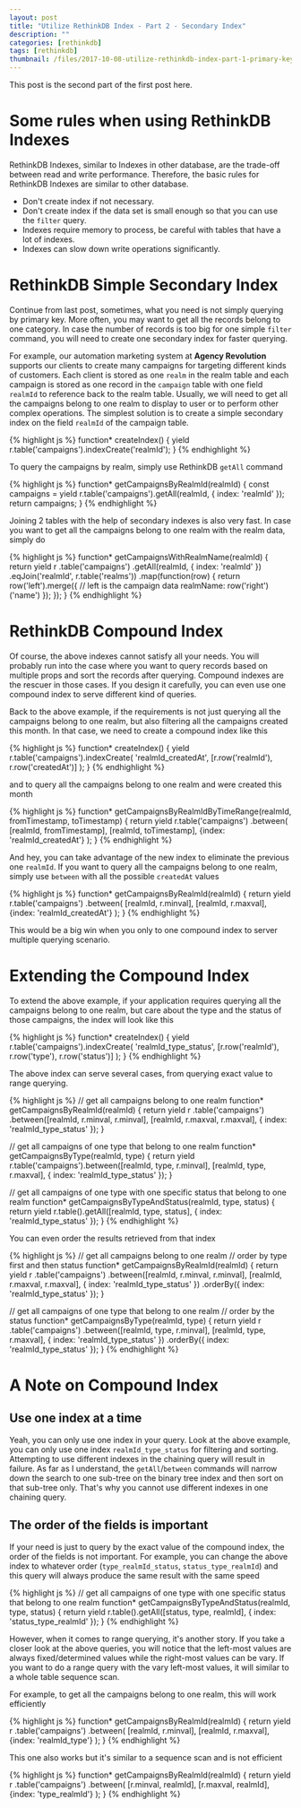```yaml
---
layout: post
title: "Utilize RethinkDB Index - Part 2 - Secondary Index"
description: ""
categories: [rethinkdb]
tags: [rethinkdb]
thumbnail: /files/2017-10-08-utilize-rethinkdb-index-part-1-primary-key-index/thumbnail.png
---
```


This post is the second part of the first post here.


# Some rules when using RethinkDB Indexes

RethinkDB Indexes, similar to Indexes in other database, are the trade-off between read and write
performance. Therefore, the basic rules for RethinkDB Indexes are similar to other database.

- Don't create index if not necessary.
- Don't create index if the data set is small enough so that you can use the `filter` query.
- Indexes require memory to process, be careful with tables that have a lot of indexes.
- Indexes can slow down write operations significantly.

# RethinkDB Simple Secondary Index

Continue from last post, sometimes, what you need is not simply querying by primary key. More often,
you may want to get all the records belong to one category.
In case the number of records is too big for one simple `filter` command, you will need to create
one secondary index for faster querying.

For example, our automation marketing system at **Agency Revolution** supports our clients to create
many campaigns for targeting different kinds of customers. Each client is stored as one `realm` in
the realm table and each campaign is stored as one record in the `campaign` table with one field
`realmId` to reference back to the realm table. Usually, we
will need to get all the campaigns belong to one realm to display to user or to perform other
complex operations. The simplest solution is to create a simple secondary index on the
field `realmId` of the campaign table.

{% highlight js %}
function* createIndex() {
  yield r.table('campaigns').indexCreate('realmId');
}
{% endhighlight %}

To query the campaigns by realm, simply use RethinkDB `getAll` command

{% highlight js %}
function* getCampaignsByRealmId(realmId) {
  const campaigns = yield r.table('campaigns').getAll(realmId, { index: 'realmId' });
  return campaigns;
}
{% endhighlight %}

Joining 2 tables with the help of secondary indexes is also very fast. In case you
want to get all the campaigns belong to one realm with the realm data, simply do

{% highlight js %}
function* getCampaignsWithRealmName(realmId) {
  return yield r
    .table('campaigns')
    .getAll(realmId, { index: 'realmId' })
    .eqJoin('realmId', r.table('realms'))
    .map(function(row) {
      return row('left').merge({ // left is the campaign data
        realmName: row('right')('name')
      });
    });
}
{% endhighlight %}

# RethinkDB Compound Index

Of course, the above indexes cannot satisfy all your needs. You will probably run into the case
where you want to query records based on multiple props and sort the records after querying.
Compound indexes are the rescuer in those cases. If you design it carefully, you can even use one
compound index to serve different kind of queries.

Back to the above example, if the requirements is not just querying all the campaigns belong to one
realm, but also filtering all the campaigns created this month. In that case, we need to create a
compound index like this

{% highlight js %}
function* createIndex() {
  yield r.table('campaigns').indexCreate(
    'realmId_createdAt',
    [r.row('realmId'), r.row('createdAt')]
  );
}
{% endhighlight %}

and to query all the campaigns belong to one realm and were created this month

{% highlight js %}
function* getCampaignsByRealmIdByTimeRange(realmId, fromTimestamp, toTimestamp) {
  return yield r.table('campaigns')
    .between(
      [realmId, fromTimestamp],
      [realmId, toTimestamp],
      {index: 'realmId_createdAt'}
    );
}
{% endhighlight %}

And hey, you can take advantage of the new index to eliminate the previous one `realmId`. If you
want to query all the campaigns belong to one realm, simply use `between` with all the possible
`createdAt` values

{% highlight js %}
function* getCampaignsByRealmId(realmId) {
  return yield r.table('campaigns')
    .between(
      [realmId, r.minval],
      [realmId, r.maxval],
      {index: 'realmId_createdAt'}
    );
}
{% endhighlight %}

This would be a big win when you only to one compound index to server multiple querying scenario.

# Extending the Compound Index

To extend the above example, if your application requires querying all the campaigns belong to one
realm, but care about the type and the status of those campaigns, the index will look like this

{% highlight js %}
function* createIndex() {
  yield r.table('campaigns').indexCreate(
    'realmId_type_status',
    [r.row('realmId'), r.row('type'), r.row('status')]
  );
}
{% endhighlight %}

The above index can serve several cases, from querying exact value to range querying.

{% highlight js %}
// get all campaigns belong to one realm
function* getCampaignsByRealmId(realmId) {
  return yield r
    .table('campaigns')
    .between([realmId, r.minval, r.minval], [realmId, r.maxval, r.maxval], {
      index: 'realmId_type_status'
    });
}

// get all campaigns of one type that belong to one realm
function* getCampaignsByType(realmId, type) {
  return yield r.table('campaigns').between([realmId, type, r.minval], [realmId, type, r.maxval], {
    index: 'realmId_type_status'
  });
}

// get all campaigns of one type with one specific status that belong to one realm
function* getCampaignsByTypeAndStatus(realmId, type, status) {
  return yield r.table().getAll([realmId, type, status], {
    index: 'realmId_type_status'
  });
}
{% endhighlight %}

You can even order the results retrieved from that index

{% highlight js %}
// get all campaigns belong to one realm
// order by type first and then status
function* getCampaignsByRealmId(realmId) {
  return yield r
    .table('campaigns')
    .between([realmId, r.minval, r.minval], [realmId, r.maxval, r.maxval], {
      index: 'realmId_type_status'
    })
    .orderBy({
      index: 'realmId_type_status'
    });
}

// get all campaigns of one type that belong to one realm
// order by the status
function* getCampaignsByType(realmId, type) {
  return yield r
    .table('campaigns')
    .between([realmId, type, r.minval], [realmId, type, r.maxval], {
      index: 'realmId_type_status'
    })
    .orderBy({
      index: 'realmId_type_status'
    });
}
{% endhighlight %}

# A Note on Compound Index

## Use one index at a time

Yeah, you can only use one index in your query. Look at the above example, you can only use one
index `realmId_type_status` for filtering and sorting. Attempting to use different indexes in the
chaining query will result in failure. As far as I understand, the `getAll`/`between` commands will
narrow down the search to one sub-tree on the binary tree index and then sort on that sub-tree only.
That's why you cannot use different indexes in one chaining query.

## The order of the fields is important

If your need is just to query by the exact value of the compound index, the order of the fields is
not important. For example, you can change the above index to whatever order (`type_realmId_status`,
`status_type_realmId`) and this query will always produce the same result with the same speed

{% highlight js %}
// get all campaigns of one type with one specific status that belong to one realm
function* getCampaignsByTypeAndStatus(realmId, type, status) {
  return yield r.table().getAll([status, type, realmId], {
    index: 'status_type_realmId'
  });
}
{% endhighlight %}

However, when it comes to range querying, it's another story. If you take a closer look at the above
queries, you will notice that the left-most values are always fixed/determined values while the
right-most values can be vary. If you want to do a range query with the vary left-most
values, it will similar to a whole table sequence scan.

For example, to get all the campaigns belong to one
realm, this will work efficiently

{% highlight js %}
function* getCampaignsByRealmId(realmId) {
  return yield r
    .table('campaigns')
    .between(
      [realmId, r.minval],
      [realmId, r.maxval],
      {index: 'realmId_type'}
    );
}
{% endhighlight %}

This one also works but it's similar to a sequence scan and is not efficient

{% highlight js %}
function* getCampaignsByRealmId(realmId) {
  return yield r
    .table('campaigns')
    .between(
      [r.minval, realmId],
      [r.maxval, realmId],
      {index: 'type_realmId'}
    );
}
{% endhighlight %}
